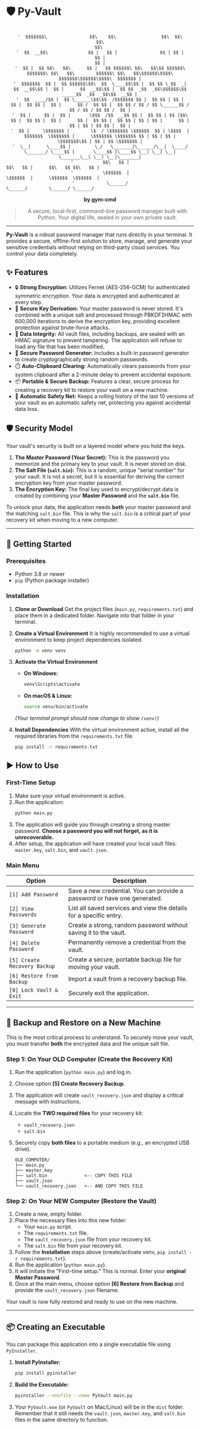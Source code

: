 # 🛡️ Py-Vault

<div align="center">

```

'  $$$$$$$\                $$\    $$\                 $$\  $$\           $$\                                                                                        $$\ 
'  $$  __$$\               $$ |   $$ |                $$ | $$ |          $$ |                                                                                       $$ |
'  $$ |  $$ $$\   $$\      $$ |   $$ $$$$$$\ $$\   $$\$$ $$$$$$\         $$$$$$$\ $$\   $$\        $$$$$$\ $$\   $$\$$$$$$\$$$$\         $$$$$$$\$$$$$$\$$$$\  $$$$$$$ |
'  $$$$$$$  $$ |  $$ $$$$$$\$$\  $$  \____$$\$$ |  $$ $$ \_$$  _|        $$  __$$\$$ |  $$ |      $$  __$$\$$ |  $$ $$  _$$  _$$\$$$$$$\$$  _____$$  _$$  _$$\$$  __$$ |
'  $$  ____/$$ |  $$ \______\$$\$$  /$$$$$$$ $$ |  $$ $$ | $$ |          $$ |  $$ $$ |  $$ |      $$ /  $$ $$ |  $$ $$ / $$ / $$ \______$$ /     $$ / $$ / $$ $$ /  $$ |
'  $$ |     $$ |  $$ |       \$$$  /$$  __$$ $$ |  $$ $$ | $$ |$$\       $$ |  $$ $$ |  $$ |      $$ |  $$ $$ |  $$ $$ | $$ | $$ |      $$ |     $$ | $$ | $$ $$ |  $$ |
'  $$ |     \$$$$$$$ |        \$  / \$$$$$$$ \$$$$$$  $$ | \$$$$  |      $$$$$$$  \$$$$$$$ |      \$$$$$$$ \$$$$$$$ $$ | $$ | $$ |      \$$$$$$$\$$ | $$ | $$ \$$$$$$$ |
'  \__|      \____$$ |         \_/   \_______|\______/\__|  \____/       \_______/ \____$$ |       \____$$ |\____$$ \__| \__| \__|       \_______\__| \__| \__|\_______|
'           $$\   $$ |                                                            $$\   $$ |      $$\   $$ $$\   $$ |                                                   
'           \$$$$$$  |                                                            \$$$$$$  |      \$$$$$$  \$$$$$$  |                                                   
'            \______/                                                              \______/        \______/ \______/                                                    

````
**by gym-cmd**

> A secure, local-first, command-line password manager built with Python. Your digital life, sealed in your own private vault.

</div>

---

**Py-Vault** is a robust password manager that runs directly in your terminal. It provides a secure, offline-first solution to store, manage, and generate your sensitive credentials without relying on third-party cloud services. You control your data completely.

## ✨ Features

-   🔒 **Strong Encryption:** Utilizes Fernet (AES-256-GCM) for authenticated symmetric encryption. Your data is encrypted and authenticated at every step.
-   🔑 **Secure Key Derivation:** Your master password is never stored. It's combined with a unique salt and processed through PBKDF2HMAC with 600,000 iterations to derive the encryption key, providing excellent protection against brute-force attacks.
-   🔎 **Data Integrity:** All vault files, including backups, are sealed with an HMAC signature to prevent tampering. The application will refuse to load any file that has been modified.
-   🎲 **Secure Password Generator:** Includes a built-in password generator to create cryptographically strong random passwords.
-   ⏱️ **Auto-Clipboard Clearing:** Automatically clears passwords from your system clipboard after a 2-minute delay to prevent accidental exposure.
-   📦 **Portable & Secure Backup:** Features a clear, secure process for creating a recovery kit to restore your vault on a new machine.
-   🧯 **Automatic Safety Net:** Keeps a rolling history of the last 10 versions of your vault as an automatic safety net, protecting you against accidental data loss.

## 🛡️ Security Model

Your vault's security is built on a layered model where you hold the keys.

1.  **The Master Password (Your Secret):** This is the password you memorize and the primary key to your vault. It is never stored on disk.
2.  **The Salt File (`salt.bin`):** This is a random, unique "serial number" for your vault. It is not a secret, but it is essential for deriving the correct encryption key from your master password.
3.  **The Encryption Key:** The final key used to encrypt/decrypt data is created by combining your **Master Password** and the **`salt.bin`** file.

To unlock your data, the application needs **both** your master password and the matching `salt.bin` file. This is why the `salt.bin` is a critical part of your recovery kit when moving to a new computer.

---

## 🚀 Getting Started

### Prerequisites

-   Python 3.8 or newer
-   `pip` (Python package installer)

### Installation

1.  **Clone or Download**
    Get the project files (`main.py`, `requirements.txt`) and place them in a dedicated folder. Navigate into that folder in your terminal.

2.  **Create a Virtual Environment**
    It is highly recommended to use a virtual environment to keep project dependencies isolated.
    ```bash
    python -m venv venv
    ```

3.  **Activate the Virtual Environment**
    -   **On Windows:**
        ```bash
        venv\Scripts\activate
        ```
    -   **On macOS & Linux:**
        ```bash
        source venv/bin/activate
        ```
    *(Your terminal prompt should now change to show `(venv)`)*

4.  **Install Dependencies**
    With the virtual environment active, install all the required libraries from the `requirements.txt` file.
    ```bash
    pip install -r requirements.txt
    ```

## ▶️ How to Use

### First-Time Setup

1.  Make sure your virtual environment is active.
2.  Run the application:
    ```bash
    python main.py
    ```
3.  The application will guide you through creating a strong master password. **Choose a password you will not forget, as it is unrecoverable.**
4.  After setup, the application will have created your local vault files: `master.key`, `salt.bin`, and `vault.json`.

### Main Menu

| Option                      | Description                                                               |
| --------------------------- | ------------------------------------------------------------------------- |
| `[1] Add Password`          | Save a new credential. You can provide a password or have one generated.  |
| `[2] View Passwords`        | List all saved services and view the details for a specific entry.        |
| `[3] Generate Password`     | Create a strong, random password without saving it to the vault.          |
| `[4] Delete Password`       | Permanently remove a credential from the vault.                           |
| `[5] Create Recovery Backup`| Create a secure, portable backup file for moving your vault.              |
| `[6] Restore from Backup`   | Import a vault from a recovery backup file.                               |
| `[0] Lock Vault & Exit`     | Securely exit the application.                                            |

---

## 🔄 Backup and Restore on a New Machine

This is the most critical process to understand. To securely move your vault, you must transfer **both** the encrypted data and the unique salt file.

### Step 1: On Your OLD Computer (Create the Recovery Kit)

1.  Run the application (`python main.py`) and log in.
2.  Choose option **[5] Create Recovery Backup**.
3.  The application will create `vault_recovery.json` and display a critical message with instructions.
4.  Locate the **TWO required files** for your recovery kit:
    -   `vault_recovery.json`
    -   `salt.bin`
5.  Securely copy **both files** to a portable medium (e.g., an encrypted USB drive).

    ```
    OLD_COMPUTER/
    ├── main.py
    ├── master.key
    ├── salt.bin              <-- COPY THIS FILE
    ├── vault.json
    └── vault_recovery.json   <-- AND COPY THIS FILE
    ```

### Step 2: On Your NEW Computer (Restore the Vault)

1.  Create a new, empty folder.
2.  Place the necessary files into this new folder:
    -   Your `main.py` script.
    -   The `requirements.txt` file.
    -   The `vault_recovery.json` file from your recovery kit.
    -   The `salt.bin` file from your recovery kit.
3.  Follow the **Installation** steps above (create/activate venv, `pip install -r requirements.txt`).
4.  Run the application (`python main.py`).
5.  It will initiate the "First-time setup." This is normal. Enter your **original Master Password**.
6.  Once at the main menu, choose option **[6] Restore from Backup** and provide the `vault_recovery.json` filename.

Your vault is now fully restored and ready to use on the new machine.

---

## 📦 Creating an Executable

You can package this application into a single executable file using `PyInstaller`.

1.  **Install PyInstaller:**
    ```bash
    pip install pyinstaller
    ```
2.  **Build the Executable:**
    ```bash
    pyinstaller --onefile --name PyVault main.py
    ```
3.  Your `PyVault.exe` (or `PyVault` on Mac/Linux) will be in the `dist` folder. Remember that it still needs the `vault.json`, `master.key`, and `salt.bin` files in the same directory to function.
